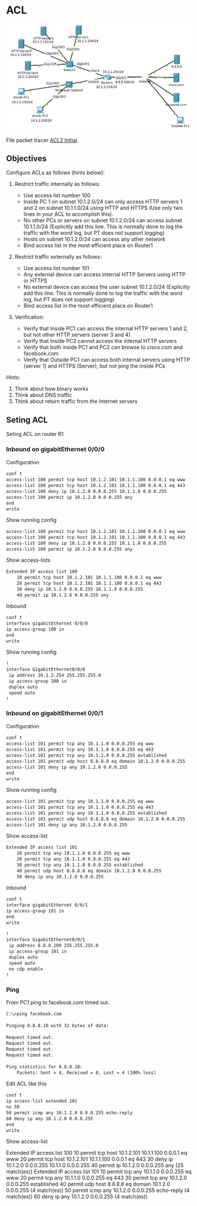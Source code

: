 # ACL

![Topology](00.png)

File packet tracer [ACL2 Initial](ACL2_Initial.pkt).

## Objectives

Configure ACLs as follows (hints below):

1. Restrict traffic internally as follows:
   - Use access list number 100
   - Inside PC 1 on subnet 10.1.2.0/24 can only access HTTP servers 1 and 2 on subnet 10.1.1.0/24 using HTTP and HTTPS (Use only two lines in your ACL to accomplish this).
   - No other PCs or servers on subnet 10.1.2.0/24 can access subnet 10.1.1.0/24 (Explicitly add this line. This is normally done to log the traffic with the word log, but PT does not support logging)
   - Hosts on subnet 10.1.2.0/24 can access any other network
   - Bind access list in the most efficient place on Router1

2. Restrict traffic externally as follows:
   - Use access list number 101
   - Any external device can access internal HTTP Servers using HTTP or HTTPS
   - No external device can access the user subnet 10.1.2.0/24 (Explicitly add this line. This is normally done to log the traffic with the word log, but PT does not support logging)
   - Bind access list in the most efficient place on Router1

3. Verification:
   - Verify that Inside PC1 can access the internal HTTP servers 1 and 2, but not other HTTP servers (server 3 and 4)
   - Verify that Inside PC2 cannot access the internal HTTP servers
   - Verify that both inside PC1 and PC2 can browse to cisco.com and facebook.com
   - Verify that Outside PC1 can access both internal servers using HTTP (server 1) and HTTPS (Server), but not ping the inside PCs
 
Hints:

1. Think about how binary works
2. Think about DNS traffic
3. Think about return traffic from the Internet servers

## Seting ACL

Seting ACL on router R1

### Inbound on gigabitEthernet 0/0/0

Configuration

```
conf t
access-list 100 permit tcp host 10.1.2.101 10.1.1.100 0.0.0.1 eq www
access-list 100 permit tcp host 10.1.2.101 10.1.1.100 0.0.0.1 eq 443
access-list 100 deny ip 10.1.2.0 0.0.0.255 10.1.1.0 0.0.0.255
access-list 100 permit ip 10.1.2.0 0.0.0.255 any
end
write
```

Show running config

```
access-list 100 permit tcp host 10.1.2.101 10.1.1.100 0.0.0.1 eq www
access-list 100 permit tcp host 10.1.2.101 10.1.1.100 0.0.0.1 eq 443
access-list 100 deny ip 10.1.2.0 0.0.0.255 10.1.1.0 0.0.0.255
access-list 100 permit ip 10.1.2.0 0.0.0.255 any
```

Show access-lists

```
Extended IP access list 100
    10 permit tcp host 10.1.2.101 10.1.1.100 0.0.0.1 eq www
    20 permit tcp host 10.1.2.101 10.1.1.100 0.0.0.1 eq 443
    30 deny ip 10.1.2.0 0.0.0.255 10.1.1.0 0.0.0.255
    40 permit ip 10.1.2.0 0.0.0.255 any
```

Inbound

```
conf t
interface gigabitEthernet 0/0/0
ip access-group 100 in
end
write
```

Show running config

```
!
interface GigabitEthernet0/0/0
 ip address 10.1.2.254 255.255.255.0
 ip access-group 100 in
 duplex auto
 speed auto
!
```

### Inbound on gigabitEthernet 0/0/1

Configuration

```
conf t
access-list 101 permit tcp any 10.1.1.0 0.0.0.255 eq www
access-list 101 permit tcp any 10.1.1.0 0.0.0.255 eq 443
access-list 101 permit tcp any 10.1.2.0 0.0.0.255 established
access-list 101 permit udp host 8.8.8.8 eq domain 10.1.2.0 0.0.0.255
access-list 101 deny ip any 10.1.2.0 0.0.0.255
end
write
```

Show running config

```
access-list 101 permit tcp any 10.1.1.0 0.0.0.255 eq www
access-list 101 permit tcp any 10.1.1.0 0.0.0.255 eq 443
access-list 101 permit tcp any 10.1.1.0 0.0.0.255 established
access-list 101 permit udp host 8.8.8.8 eq domain 10.1.2.0 0.0.0.255
access-list 101 deny ip any 10.1.2.0 0.0.0.255
```

Show access-list

```
Extended IP access list 101
    10 permit tcp any 10.1.1.0 0.0.0.255 eq www
    20 permit tcp any 10.1.1.0 0.0.0.255 eq 443
    30 permit tcp any 10.1.1.0 0.0.0.255 established
    40 permit udp host 8.8.8.8 eq domain 10.1.2.0 0.0.0.255
    50 deny ip any 10.1.2.0 0.0.0.255
```

Inbound

```
conf t
interface gigabitEthernet 0/0/1
ip access-group 101 in
end
write
```

```
!
interface GigabitEthernet0/0/1
 ip address 8.8.8.100 255.255.255.0
 ip access-group 101 in
 duplex auto
 speed auto
 no cdp enable
!
```

### Ping

From PC1 ping to facebook.com timed out.

```
C:\>ping facebook.com

Pinging 8.8.8.10 with 32 bytes of data:

Request timed out.
Request timed out.
Request timed out.
Request timed out.

Ping statistics for 8.8.8.10:
    Packets: Sent = 4, Received = 0, Lost = 4 (100% loss)
```

Edit ACL like this

```
conf t
ip access-list extended 101
no 50
50 permit icmp any 10.1.2.0 0.0.0.255 echo-reply
60 deny ip any 10.1.2.0 0.0.0.255
end
write
```

Show access-list

Extended IP access list 100
    10 permit tcp host 10.1.2.101 10.1.1.100 0.0.0.1 eq www
    20 permit tcp host 10.1.2.101 10.1.1.100 0.0.0.1 eq 443
    30 deny ip 10.1.2.0 0.0.0.255 10.1.1.0 0.0.0.255
    40 permit ip 10.1.2.0 0.0.0.255 any (25 match(es))
Extended IP access list 101
    10 permit tcp any 10.1.1.0 0.0.0.255 eq www
    20 permit tcp any 10.1.1.0 0.0.0.255 eq 443
    30 permit tcp any 10.1.2.0 0.0.0.255 established
    40 permit udp host 8.8.8.8 eq domain 10.1.2.0 0.0.0.255 (4 match(es))
    50 permit icmp any 10.1.2.0 0.0.0.255 echo-reply (4 match(es))
    60 deny ip any 10.1.2.0 0.0.0.255 (4 match(es))


